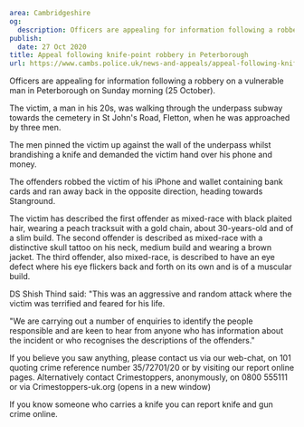 ```yaml
area: Cambridgeshire
og:
  description: Officers are appealing for information following a robbery on a vulnerable man in Peterborough on Sunday morning (25 October).
publish:
  date: 27 Oct 2020
title: Appeal following knife-point robbery in Peterborough
url: https://www.cambs.police.uk/news-and-appeals/appeal-following-knife-point-robbery-in-peterborough
```

Officers are appealing for information following a robbery on a vulnerable man in Peterborough on Sunday morning (25 October).

The victim, a man in his 20s, was walking through the underpass subway towards the cemetery in St John's Road, Fletton, when he was approached by three men.

The men pinned the victim up against the wall of the underpass whilst brandishing a knife and demanded the victim hand over his phone and money.

The offenders robbed the victim of his iPhone and wallet containing bank cards and ran away back in the opposite direction, heading towards Stanground.

The victim has described the first offender as mixed-race with black plaited hair, wearing a peach tracksuit with a gold chain, about 30-years-old and of a slim build. The second offender is described as mixed-race with a distinctive skull tattoo on his neck, medium build and wearing a brown jacket. The third offender, also mixed-race, is described to have an eye defect where his eye flickers back and forth on its own and is of a muscular build.

DS Shish Thind said: "This was an aggressive and random attack where the victim was terrified and feared for his life.

"We are carrying out a number of enquiries to identify the people responsible and are keen to hear from anyone who has information about the incident or who recognises the descriptions of the offenders."

If you believe you saw anything, please contact us via our web-chat, on 101 quoting crime reference number 35/72701/20 or by visiting our report online pages. Alternatively contact Crimestoppers, anonymously, on 0800 555111 or via Crimestoppers-uk.org (opens in a new window)

If you know someone who carries a knife you can report knife and gun crime online.
